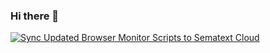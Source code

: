### Hi there 👋

<!--
**ssuvalija/ssuvalija** is a ✨ _special_ ✨ repository because its `README.md` (this file) appears on your GitHub profile.

Here are some ideas to get you started:

- 🔭 I’m currently working on ...
- 🌱 I’m currently learning ...
- 👯 I’m looking to collaborate on ...
- 🤔 I’m looking for help with ...
- 💬 Ask me about ...
- 📫 How to reach me: ...
- 😄 Pronouns: ...
- ⚡ Fun fact: ...
-->

[![Sync Updated Browser Monitor Scripts to Sematext Cloud](https://github.com/ssuvalija/ssuvalija.github.io/actions/workflows/sync_updated_scripts.yml/badge.svg)](https://github.com/ssuvalija/ssuvalija.github.io/actions/workflows/sync_updated_scripts.yml)
